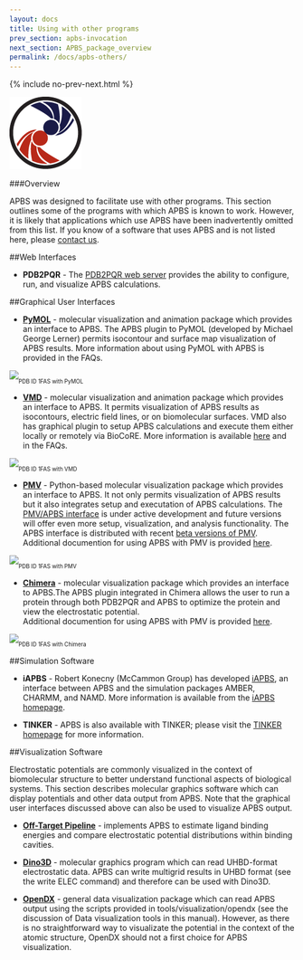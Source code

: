 ```yaml
---
layout: docs
title: Using with other programs
prev_section: apbs-invocation
next_section: APBS_package_overview
permalink: /docs/apbs-others/
---
```



{% include no-prev-next.html %}

<img src="/images/apbs-icons/APBS_128_v2.png" class="apbs-icon" />


###Overview

APBS was designed to facilitate use with other programs. This section outlines some of the programs with which APBS is known to work. However, it is likely that applications which use APBS have been inadvertently omitted from this list. If you know of a software that uses APBS and is not listed here, please <a href="/support/home/">contact us</a>.

##Web Interfaces

* __PDB2PQR__ - The [PDB2PQR web server](../structures-ready/) provides the ability to configure, run, and visualize APBS calculations.

<!--* __Gemstone__ - [The Gemstone extension](http://gemstone.mozdev.org/) for the Firefox web browser used to provide a very easy-to-use interface to older versions of APBS (0.4.0) with all of the functionality of the command-line interface. However, this extension was created by external developers and is no longer actively maintained. Please <a href="/support/home/">contact us</a> to let us know if this extension was important to your research.-->

##Graphical User Interfaces

* [__PyMOL__](http://pymol.sourceforge.net/) -
molecular visualization and animation package which provides an interface to APBS. The APBS plugin to PyMOL (developed by Michael George Lerner) permits isocontour and surface map visualization of APBS results. More information about using PyMOL with APBS is provided in the FAQs.
<p><img src="{{site.baseurl}}/img/1fas_with_pymol.png" /><sub><sub>PDB ID 1FAS with PyMOL</sub></sub></p>


* [__VMD__](http://www.ks.uiuc.edu/Research/vmd/) -
molecular visualization and animation package which provides an interface
to APBS. It permits visualization of APBS results as isocontours,
electric field lines, or on biomolecular surfaces. VMD also has graphical
plugin to setup APBS calculations and execute them either locally or
remotely via BioCoRE. More information is available
[here](http://www.ks.uiuc.edu/Research/vmd/plugins/apbsrun/) and in the FAQs.
<p><img src="{{site.baseurl}}/img/left_dialog_boxes_horizontal.png" /><sub><sub>PDB ID 1FAS with VMD</sub></sub></p>


* [__PMV__](http://www.scripps.edu/~sanner/python) -
Python-based molecular visualization package which provides an interface
to APBS. It not only permits visualization of APBS results but it also
integrates setup and executation of APBS calculations. The [PMV/APBS
interface](http://mccammon.ucsd.edu/pmv_apbs/) is under active
development and future versions will offer even more setup,
visualization, and analysis functionality.  The APBS interface is
distributed with recent [beta versions of PMV](http://www.scripps.edu/~sanner/python).
Additional documention for using APBS with PMV is provided [here](http://mgltools.scripps.edu/api/Pmv/Pmv.APBSCommands-module.html).
<p><img src="{{site.baseurl}}/img/1fas_PMV_potential.png" /><sub><sub>PDB ID 1FAS with PMV</sub></sub></p>


* [__Chimera__](http://www.cgl.ucsf.edu/chimera/) -
molecular visualization package which provides an interface
to APBS.The APBS plugin integrated in Chimera allows the user to run a protein through both PDB2PQR and APBS to optimize the protein and view the electrostatic potential.  
Additional documention for using APBS with PMV is provided [here](http://www.cgl.ucsf.edu/chimera/docs/ContributedSoftware/apbs/apbs.html).
<p><img src="{{site.baseurl}}/img/1fas_chimera_apbs.png" /><sub><sub>PDB ID 1FAS with Chimera</sub></sub></p>


##Simulation Software

* __iAPBS__ - Robert Konecny (McCammon Group) has developed
[iAPBS](http://mccammon.ucsd.edu/iapbs/), an interface between APBS and
the simulation packages AMBER, CHARMM, and NAMD. More information is
available from the [iAPBS homepage](http://mccammon.ucsd.edu/iapbs/).

* __TINKER__ - APBS is also available with TINKER; please visit the <a href="http://dasher.wustl.edu/tinker/" >TINKER homepage</a> for more information.

##Visualization Software

Electrostatic potentials are commonly visualized in the context of biomolecular structure to better understand functional aspects of biological systems. This section describes molecular graphics software which can display potentials and other data output from APBS. Note that the graphical user interfaces discussed above can also be used to visualize APBS output.

* [__Off-Target Pipeline__](https://sites.google.com/site/offtargetpipeline/) - implements APBS to estimate ligand binding energies and compare electrostatic potential distributions within binding cavities.

* [__Dino3D__](http://www.dino3d.org/) -
molecular graphics program which can read UHBD-format electrostatic data. APBS can write multigrid results in UHBD format (see the write ELEC command) and therefore can be used with Dino3D.

<!--* [__MOLMOL__](http://www.mol.biol.ethz.ch/wuthrich/software/molmol/) -
 molecular graphics package with an emphasis on NMR-generated structural data. A program is provided with APBS (see tools/mesh directory in the APBS distribution and the Data conversion tools in this manual) which converts OpenDX format data to MOLMOL format.-->

* [__OpenDX__](http://www.opendx.org) - 
 general data visualization package which can read APBS output using the scripts provided in tools/visualization/opendx (see the discussion of Data visualization tools in this manual). However, as there is no straightforward way to visualizate the potential in the context of the atomic structure, OpenDX should not a first choice for APBS visualization.


